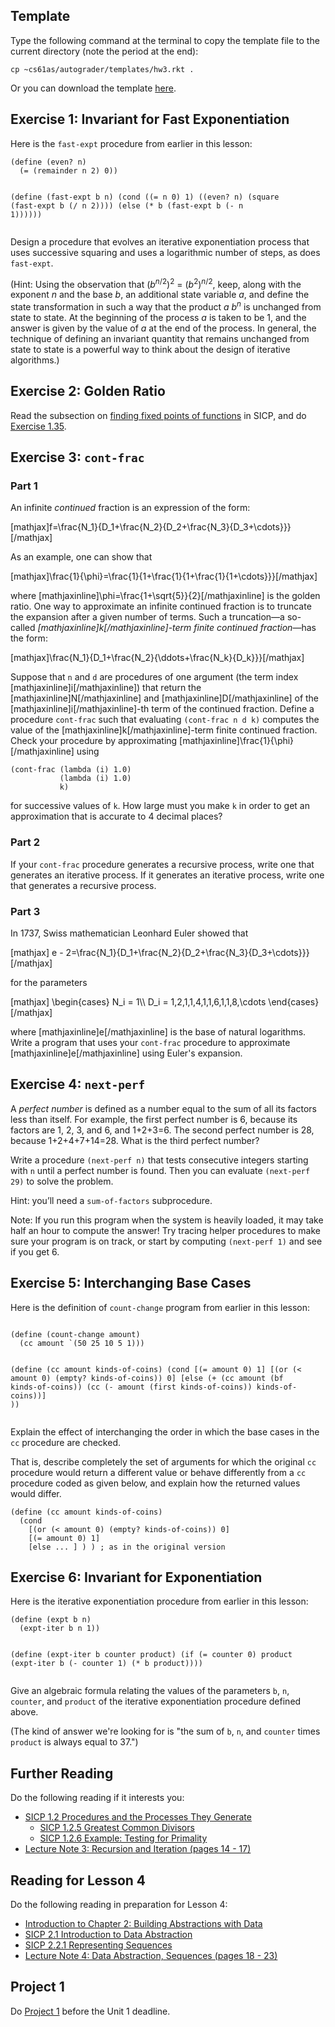 ## Template

Type the following command at the terminal to copy the template file to the
current directory (note the period at the end):

    
    cp ~cs61as/autograder/templates/hw3.rkt .

Or you can download the template
[here](http://inst.eecs.berkeley.edu/~cs61as/templates/hw3.rkt).

## Exercise 1: Invariant for Fast Exponentiation

<p>Here is the <code>fast-expt</code> procedure from earlier in this lesson:
<pre><code>(define (even? n)
  (= (remainder n 2) 0))

(define (fast-expt b n)
  (cond ((= n 0) 1)
        ((even? n) (square (fast-expt b (/ n 2))))
        (else (* b (fast-expt b (- n 1))))))</code></pre></p>
  <p>Design a procedure that evolves an iterative exponentiation process that uses successive squaring and uses a logarithmic number of steps, as does <code>fast-expt</code>.</p>
  <p>(Hint: Using the observation that (<i>b</i><sup><i>n</i>/2</sup>)<sup>2</sup> = (<i>b</i><sup>2</sup>)<sup><i>n</i>/2</sup>, keep, along with the exponent <i>n</i> and the base <i>b</i>, an additional state variable <i>a</i>, and define the state transformation in such a way that the product <i>a b<sup>n</sup></i> is unchanged from state to state. At the beginning of the process <i>a</i> is taken to be 1, and the answer is given by the value of <i>a</i> at the end of the process. In general, the technique of defining an invariant quantity that remains unchanged from state to state is a powerful way to think about the design of iterative algorithms.)</p>

## Exercise 2: Golden Ratio

<p>Read the subsection on <a href="http://mitpress.mit.edu/sicp/full-text/book/book-Z-H-12.html#%_sec_Temp_106">finding fixed points of functions</a> in SICP, and do <a href="http://mitpress.mit.edu/sicp/full-text/book/book-Z-H-12.html#%25_thm_1.35">Exercise 1.35</a>.</p>

## Exercise 3: `cont-frac`

### Part 1

An infinite _continued_ fraction is an expression of the form:

<div> <!-- Prevent underscores from screwing up Markdown conversion -->
[mathjax]f=\frac{N_1}{D_1+\frac{N_2}{D_2+\frac{N_3}{D_3+\cdots}}}[/mathjax]
</div>

As an example, one can show that

<div> <!-- Prevent underscores from screwing up Markdown conversion -->
[mathjax]\frac{1}{\phi}=\frac{1}{1+\frac{1}{1+\frac{1}{1+\cdots}}}[/mathjax]
</div>

where [mathjaxinline]\phi=\frac{1+\sqrt{5}}{2}[/mathjaxinline] is the golden ratio.
One way to approximate an infinite continued fraction is to truncate the expansion after a
given number of terms. Such a truncation&mdash;a so-called <i>[mathjaxinline]k[/mathjaxinline]-term finite continued
fraction</i>&mdash;has the form:

<div> <!-- Prevent underscores from screwing up Markdown conversion -->
[mathjax]\frac{N_1}{D_1+\frac{N_2}{\ddots+\frac{N_k}{D_k}}}[/mathjax]
</div>

Suppose that <code>n</code> and <code>d</code> are procedures of one argument
(the term index [mathjaxinline]i[/mathjaxinline]) that return the
[mathjaxinline]N[/mathjaxinline] and [mathjaxinline]D[/mathjaxinline] of
the [mathjaxinline]i[/mathjaxinline]-th term of the continued fraction.
Define a procedure <code>cont-frac</code> such
that evaluating <code>(cont-frac n d k)</code> computes the value of the [mathjaxinline]k[/mathjaxinline]-term
finite continued fraction. Check your procedure by approximating [mathjaxinline]\frac{1}{\phi}[/mathjaxinline]
using

```
(cont-frac (lambda (i) 1.0)
           (lambda (i) 1.0)
           k)
```

for successive values of <code>k</code>. How large must you make <code>k</code> in order to get an approximation that is accurate to 4 decimal places?

### Part 2

If your `cont-frac` procedure generates a recursive process, write one that generates an iterative process.
If it generates an iterative process, write one that generates a recursive process.

### Part 3

In 1737, Swiss mathematician Leonhard Euler showed that

<div> <!-- Prevent underscores from screwing up Markdown conversion -->
[mathjax]
e - 2=\frac{N_1}{D_1+\frac{N_2}{D_2+\frac{N_3}{D_3+\cdots}}}
[/mathjax]
</div>

for the parameters

<div> <!-- Prevent underscores from screwing up Markdown conversion -->
[mathjax]
\begin{cases}
N_i = 1\\
D_i = 1,2,1,1,4,1,1,6,1,1,8,\cdots
\end{cases}
[/mathjax]
</div>

where [mathjaxinline]e[/mathjaxinline] is the base of natural logarithms.
Write a program that uses your `cont-frac` procedure to approximate [mathjaxinline]e[/mathjaxinline]
using Euler's expansion.

## Exercise 4: `next-perf`

<p>A <i>perfect number</i> is defined as a number equal to the sum of all its factors less than itself. For example, the first perfect number is 6, because its factors are 1, 2, 3, and 6, and 1+2+3=6. The second perfect number is 28, because 1+2+4+7+14=28. What is the third perfect number?</p>
<p>Write a procedure <code>(next-perf n)</code> that tests consecutive integers starting with <code>n</code> until a perfect number is found. Then you can evaluate <code>(next-perf 29)</code> to solve the problem.</p>
<p>Hint: you’ll need a <code>sum-of-factors</code> subprocedure.</p>
<p>Note: If you run this program when the system is heavily loaded, it may take half an hour to compute the answer! Try tracing helper procedures to make sure your program is on track, or start by computing <code>(next-perf 1)</code> and see if you get 6.</p>

## Exercise 5: Interchanging Base Cases

 <p>Here is the definition of <code>count-change</code> program from earlier in this lesson:
<pre><code>
(define (count-change amount)
  (cc amount `(50 25 10 5 1)))

(define (cc amount kinds-of-coins)
  (cond [(= amount 0) 1]
        [(or (< amount 0) (empty? kinds-of-coins)) 0]
        [else (+ (cc amount
                     (bf kinds-of-coins))
                 (cc (- amount
                        (first kinds-of-coins))
                     kinds-of-coins))] ))
</code></pre></p>
  <p>Explain the effect of interchanging the order in which the base cases in the <code>cc</code> procedure are checked.</p>
  <p>That is, describe completely the set of arguments for which the original <code>cc</code> procedure would return a different value or behave differently from a <code>cc</code> procedure coded as given below, and explain how the returned values would differ.
<pre><code>(define (cc amount kinds-of-coins)
  (cond
    [(or (&lt; amount 0) (empty? kinds-of-coins)) 0]
    [(= amount 0) 1]
    [else ... ] ) ) ; as in the original version</code></pre></p>

## Exercise 6: Invariant for Exponentiation

<p>Here is the iterative exponentiation procedure from earlier in this lesson:
<pre><code>(define (expt b n)
  (expt-iter b n 1))

(define (expt-iter b counter product)
  (if (= counter 0)
      product
      (expt-iter b
                (- counter 1)
                (* b product))))</code></pre></p>
  <p>Give an algebraic formula relating the values of the parameters <code>b</code>, <code>n</code>, <code>counter</code>, and <code>product</code> of the iterative exponentiation procedure defined above.</p>
  <p>(The kind of answer we're looking for is "the sum of <code>b</code>, <code>n</code>, and <code>counter</code> times <code>product</code> is always equal to 37.")</p>
   

## Further Reading

Do the following reading if it interests you:

  * [ SICP 1.2 Procedures and the Processes They Generate](http://mitpress.mit.edu/sicp/full-text/book/book-Z-H-11.html#%_sec_1.2)
    * [ SICP 1.2.5 Greatest Common Divisors](http://mitpress.mit.edu/sicp/full-text/book/book-Z-H-11.html#%_sec_1.2.5)
    * [ SICP 1.2.6 Example: Testing for Primality](http://mitpress.mit.edu/sicp/full-text/book/book-Z-H-11.html#%_sec_1.2.6)
  * [ Lecture Note 3: Recursion and Iteration (pages 14 - 17)](http://inst.eecs.berkeley.edu/~cs61as/reader/notes.pdf#page=14)

## Reading for Lesson 4

Do the following reading in preparation for Lesson 4:

  * [ Introduction to Chapter 2: Building Abstractions with Data](http://mitpress.mit.edu/sicp/full-text/book/book-Z-H-13.html#%_chap_2)
  * [ SICP 2.1 Introduction to Data Abstraction](http://mitpress.mit.edu/sicp/full-text/book/book-Z-H-14.html#%_sec_2.1)
  * [ SICP 2.2.1 Representing Sequences](http://mitpress.mit.edu/sicp/full-text/book/book-Z-H-15.html#%25_sec_2.2.1)
  * [ Lecture Note 4: Data Abstraction, Sequences (pages 18 - 23)](http://inst.eecs.berkeley.edu/~cs61as/reader/notes.pdf#page=18)

## Project 1

Do [Project 1](http://www-inst.eecs.berkeley.edu/~cs61as/reader/nodate-21.pdf)
before the Unit 1 deadline.

